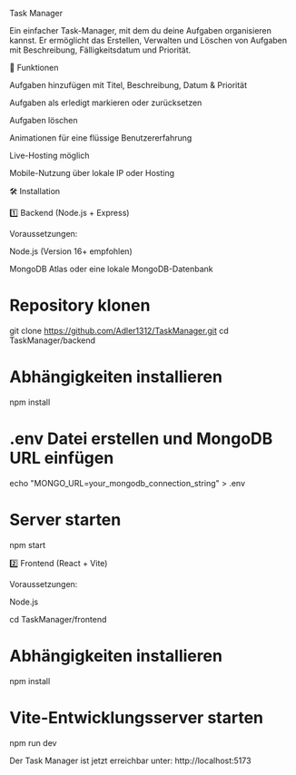 Task Manager

Ein einfacher Task-Manager, mit dem du deine Aufgaben organisieren kannst. Er ermöglicht das Erstellen, Verwalten und Löschen von Aufgaben mit Beschreibung, Fälligkeitsdatum und Priorität.

🚀 Funktionen

Aufgaben hinzufügen mit Titel, Beschreibung, Datum & Priorität

Aufgaben als erledigt markieren oder zurücksetzen

Aufgaben löschen

Animationen für eine flüssige Benutzererfahrung

Live-Hosting möglich

Mobile-Nutzung über lokale IP oder Hosting

🛠️ Installation

1️⃣ Backend (Node.js + Express)

Voraussetzungen:


Node.js (Version 16+ empfohlen)

MongoDB Atlas oder eine lokale MongoDB-Datenbank

# Repository klonen
git clone https://github.com/Adler1312/TaskManager.git
cd TaskManager/backend

# Abhängigkeiten installieren
npm install

# .env Datei erstellen und MongoDB URL einfügen
echo "MONGO_URL=your_mongodb_connection_string" > .env

# Server starten
npm start

2️⃣ Frontend (React + Vite)

Voraussetzungen:

Node.js

cd TaskManager/frontend

# Abhängigkeiten installieren
npm install

# Vite-Entwicklungsserver starten
npm run dev

Der Task Manager ist jetzt erreichbar unter: http://localhost:5173
